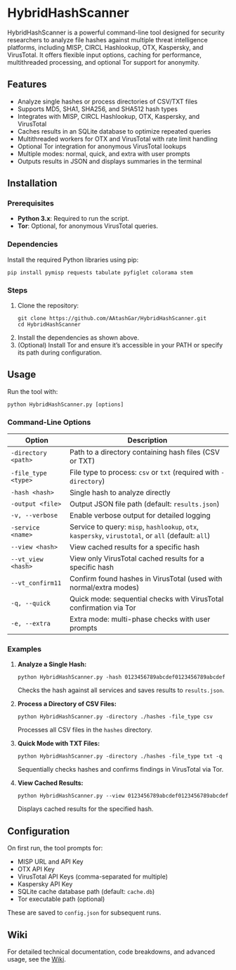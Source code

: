 # HybridHashScanner

HybridHashScanner is a powerful command-line tool designed for security researchers to analyze file hashes against multiple threat intelligence platforms, including MISP, CIRCL Hashlookup, OTX, Kaspersky, and VirusTotal. It offers flexible input options, caching for performance, multithreaded processing, and optional Tor support for anonymity.

## Features
- Analyze single hashes or process directories of CSV/TXT files
- Supports MD5, SHA1, SHA256, and SHA512 hash types
- Integrates with MISP, CIRCL Hashlookup, OTX, Kaspersky, and VirusTotal
- Caches results in an SQLite database to optimize repeated queries
- Multithreaded workers for OTX and VirusTotal with rate limit handling
- Optional Tor integration for anonymous VirusTotal lookups
- Multiple modes: normal, quick, and extra with user prompts
- Outputs results in JSON and displays summaries in the terminal

## Installation

### Prerequisites
- **Python 3.x**: Required to run the script.
- **Tor**: Optional, for anonymous VirusTotal queries.

### Dependencies
Install the required Python libraries using pip:
```
pip install pymisp requests tabulate pyfiglet colorama stem
```

### Steps
1. Clone the repository:
   ```
   git clone https://github.com/AAtashGar/HybridHashScanner.git
   cd HybridHashScanner
   ```
2. Install the dependencies as shown above.
3. (Optional) Install Tor and ensure it’s accessible in your PATH or specify its path during configuration.

## Usage
Run the tool with:
```
python HybridHashScanner.py [options]
```

### Command-Line Options
| Option              | Description                                                                 |
|---------------------|-----------------------------------------------------------------------------|
| `-directory <path>` | Path to a directory containing hash files (CSV or TXT)                     |
| `-file_type <type>` | File type to process: `csv` or `txt` (required with `-directory`)          |
| `-hash <hash>`      | Single hash to analyze directly                                            |
| `-output <file>`    | Output JSON file path (default: `results.json`)                            |
| `-v, --verbose`     | Enable verbose output for detailed logging                                 |
| `-service <name>`   | Service to query: `misp`, `hashlookup`, `otx`, `kaspersky`, `virustotal`, or `all` (default: `all`) |
| `--view <hash>`     | View cached results for a specific hash                                    |
| `--vt_view <hash>`  | View only VirusTotal cached results for a specific hash                    |
| `--vt_confirm11`     | Confirm found hashes in VirusTotal (used with normal/extra modes)          |
| `-q, --quick`       | Quick mode: sequential checks with VirusTotal confirmation via Tor         |
| `-e, --extra`       | Extra mode: multi-phase checks with user prompts                           |

### Examples
1. **Analyze a Single Hash:**
   ```
   python HybridHashScanner.py -hash 0123456789abcdef0123456789abcdef
   ```
   Checks the hash against all services and saves results to `results.json`.

2. **Process a Directory of CSV Files:**
   ```
   python HybridHashScanner.py -directory ./hashes -file_type csv
   ```
   Processes all CSV files in the `hashes` directory.

3. **Quick Mode with TXT Files:**
   ```
   python HybridHashScanner.py -directory ./hashes -file_type txt -q
   ```
   Sequentially checks hashes and confirms findings in VirusTotal via Tor.

4. **View Cached Results:**
   ```
   python HybridHashScanner.py --view 0123456789abcdef0123456789abcdef
   ```
   Displays cached results for the specified hash.

## Configuration
On first run, the tool prompts for:
- MISP URL and API Key
- OTX API Key
- VirusTotal API Keys (comma-separated for multiple)
- Kaspersky API Key
- SQLite cache database path (default: `cache.db`)
- Tor executable path (optional)

These are saved to `config.json` for subsequent runs.

## Wiki
For detailed technical documentation, code breakdowns, and advanced usage, see the [Wiki](https://github.com/AAtashGar/HybridHashScanner/wiki/HybridHashScanner).
